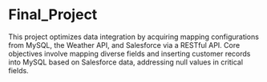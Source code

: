 # Final_Project
This project optimizes data integration by acquiring mapping configurations from MySQL, the Weather API, and Salesforce via a RESTful API. Core objectives involve mapping diverse fields and inserting customer records into MySQL based on Salesforce data, addressing null values in critical fields.
